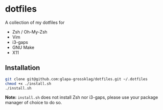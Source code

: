 # dotfiles

A collection of my dotfiles for

* Zsh / Oh-My-Zsh
* Vim
* i3-gaps
* GNU Make
* X11

## Installation

```sh
git clone git@github.com:glapa-grossklag/dotfiles.git ~/.dotfiles
chmod +x ./install.sh
./install.sh
```

**Note:** `install.sh` does not install Zsh nor i3-gaps, please use your package
manager of choice to do so.
